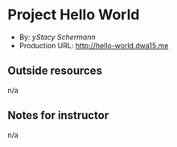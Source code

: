 # Project Hello World
+ By: *yStacy Schermann*
+ Production URL: <http://hello-world.dwa15.me>

## Outside resources
n/a

## Notes for instructor
n/a
